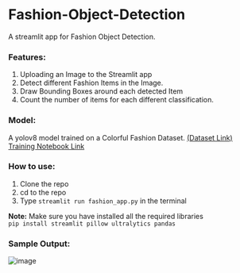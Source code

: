 # Fashion-Object-Detection
 
A streamlit app for Fashion Object Detection.  

    
### Features:
1. Uploading an Image to the Streamlit app
2. Detect different Fashion Items in the Image.
3. Draw Bounding Boxes around each detected Item
4. Count the number of items for each different classification.

### Model:  
A yolov8 model trained on a Colorful Fashion Dataset.  [(Dataset Link)](https://www.kaggle.com/datasets/nguyngiabol/colorful-fashion-dataset-for-object-detection)  
[Training Notebook Link](https://colab.research.google.com/drive/1AvpnvAk_HFIJDyYk4HngTFfAAxB_D1bg?usp=sharing)  

### How to use:
1. Clone the repo
2. cd to the repo
3. Type ``` streamlit run fashion_app.py ``` in the terminal
  
**Note:** Make sure you have installed all the required libraries  
``` pip install streamlit pillow ultralytics pandas ```

### Sample Output:
![image](https://github.com/MohdYasser1/Fashion-Object-Detection/assets/88620211/e42d5901-3947-43db-b91d-e88e3f06446d)

